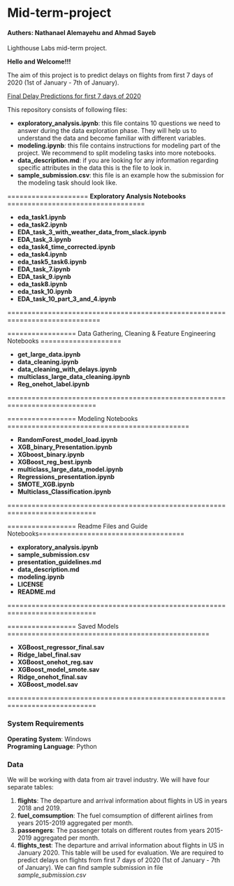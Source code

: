 # Mid-term-project
#### Authers: Nathanael Alemayehu and Ahmad Sayeb  
Lighthouse Labs mid-term project.


**Hello and Welcome!!!**

The aim of this project is to predict delays on flights from first 7 days of 2020 (1st of January - 7th of January).   

[Final Delay Predictions for first 7 days of 2020](final_predictions.csv)  

This repository consists of following files:

- **exploratory_analysis.ipynb**: this file contains 10 questions we need to answer during the data exploration phase. They will help us to understand the data and become familiar with different variables.
- **modeling.ipynb**: this file contains instructions for modeling part of the project. We recommend to split modeling tasks into more notebooks.
- **data_description.md**: if you are looking for any information regarding specific attributes in the data this is the file to look in.
- **sample_submission.csv**: this file is an example how the submission for the modeling task should look like.

==================== **Exploratory Analysis Notebooks** ==================================
- **eda_task1.ipynb**  
- **eda_task2.ipynb**    
- **EDA_task_3_with_weather_data_from_slack.ipynb**  
- **EDA_task_3.ipynb**    
- **eda_task4_time_corrected.ipynb**  
- **eda_task4.ipynb**    
- **eda_task5_task6.ipynb**  
- **EDA_task_7.ipynb**  
- **EDA_task_9.ipynb**
- **eda_task8.ipynb**    
- **eda_task_10.ipynb**  
- **EDA_task_10_part_3_and_4.ipynb**

=============================================================================  
   
================= Data Gathering, Cleaning & Feature Engineering Notebooks ====================   
- **get_large_data.ipynb**   
- **data_cleaning.ipynb**
- **data_cleaning_with_delays.ipynb**  
- **multiclass_large_data_cleaning.ipynb**
- **Reg_onehot_label.ipynb** 

============================================================================

================= Modeling Notebooks =============================================
- **RandomForest_model_load.ipynb**  
- **XGB_binary_Presentation.ipynb**                    
- **XGboost_binary.ipynb**     
- **XGBoost_reg_best.ipynb**
- **multiclass_large_data_model.ipynb**                      
- **Regressions_presentation.ipynb**  
- **SMOTE_XGB.ipynb**      
- **Multiclass_Classification.ipynb**   

============================================================================   

================= Readme Files and Guide Notebooks====================================
- **exploratory_analysis.ipynb**      
- **sample_submission.csv**
- **presentation_guidelines.md** 
- **data_description.md**
- **modeling.ipynb**
- **LICENSE**                               
- **README.md**  

============================================================================

================= Saved Models ==================================================
- **XGBoost_regressor_final.sav**  
- **Ridge_label_final.sav**           
- **XGBoost_onehot_reg.sav**
- **XGBoost_model_smote.sav**
- **Ridge_onehot_final.sav**
- **XGBoost_model.sav**  

============================================================================
                      

### System Requirements  
**Operating System**: Windows   
**Programing Language**: Python


### Data

We will be working with data from air travel industry. We will have four separate tables:

1. **flights**: The departure and arrival information about flights in US in years 2018 and 2019.
2. **fuel_comsumption**: The fuel comsumption of different airlines from years 2015-2019 aggregated per month.
3. **passengers**: The passenger totals on different routes from years 2015-2019 aggregated per month.
5. **flights_test**: The departure and arrival information about flights in US in January 2020. This table will be used for evaluation. We are required to predict delays on flights from first 7 days of 2020 (1st of January - 7th of January). We can find sample submission in file _sample_submission.csv_    
